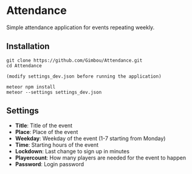 # Attendance

Simple attendance application for events repeating weekly.

## Installation

    git clone https://github.com/Gimbou/Attendance.git
    cd Attendance

    (modify settings_dev.json before running the application)
    
    meteor npm install
    meteor --settings settings_dev.json

## Settings

- **Title**: Title of the event
- **Place**: Place of the event
- **Weekday**: Weekday of the event (1-7 starting from Monday)
- **Time**: Starting hours of the event
- **Lockdown**: Last change to sign up in minutes
- **Playercount**: How many players are needed for the event to happen
- **Password**: Login password